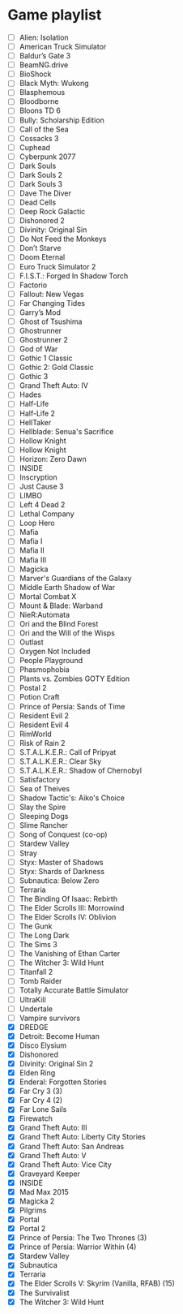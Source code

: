 # Game playlist

- [ ] Alien: Isolation
- [ ] American Truck Simulator
- [ ] Baldur’s Gate 3
- [ ] BeamNG.drive
- [ ] BioShock
- [ ] Black Myth: Wukong
- [ ] Blasphemous
- [ ] Bloodborne
- [ ] Bloons TD 6
- [ ] Bully: Scholarship Edition
- [ ] Call of the Sea
- [ ] Cossacks 3
- [ ] Cuphead
- [ ] Cyberpunk 2077
- [ ] Dark Souls
- [ ] Dark Souls 2
- [ ] Dark Souls 3
- [ ] Dave The Diver
- [ ] Dead Cells
- [ ] Deep Rock Galactic
- [ ] Dishonored 2
- [ ] Divinity: Original Sin
- [ ] Do Not Feed the Monkeys
- [ ] Don’t Starve
- [ ] Doom Eternal
- [ ] Euro Truck Simulator 2
- [ ] F.I.S.T.: Forged In Shadow Torch
- [ ] Factorio
- [ ] Fallout: New Vegas
- [ ] Far Changing Tides
- [ ] Garry’s Mod
- [ ] Ghost of Tsushima
- [ ] Ghostrunner
- [ ] Ghostrunner 2
- [ ] God of War
- [ ] Gothic 1 Classic
- [ ] Gothic 2: Gold Classic
- [ ] Gothic 3
- [ ] Grand Theft Auto: IV
- [ ] Hades
- [ ] Half-Life
- [ ] Half-Life 2
- [ ] HellTaker
- [ ] Hellblade: Senua's Sacrifice
- [ ] Hollow Knight
- [ ] Hollow Knight
- [ ] Horizon: Zero Dawn
- [ ] INSIDE
- [ ] Inscryption
- [ ] Just Cause 3
- [ ] LIMBO
- [ ] Left 4 Dead 2
- [ ] Lethal Company
- [ ] Loop Hero
- [ ] Mafia
- [ ] Mafia I
- [ ] Mafia II
- [ ] Mafia III
- [ ] Magicka
- [ ] Marver's Guardians of the Galaxy
- [ ] Middle Earth Shadow of War
- [ ] Mortal Combat X
- [ ] Mount & Blade: Warband
- [ ] NieR:Automata
- [ ] Ori and the Blind Forest
- [ ] Ori and the Will of the Wisps
- [ ] Outlast
- [ ] Oxygen Not Included
- [ ] People Playground
- [ ] Phasmophobia
- [ ] Plants vs. Zombies GOTY Edition
- [ ] Postal 2
- [ ] Potion Craft
- [ ] Prince of Persia: Sands of Time
- [ ] Resident Evil 2
- [ ] Resident Evil 4
- [ ] RimWorld
- [ ] Risk of Rain 2
- [ ] S.T.A.L.K.E.R.: Call of Pripyat
- [ ] S.T.A.L.K.E.R.: Clear Sky
- [ ] S.T.A.L.K.E.R.: Shadow of Chernobyl
- [ ] Satisfactory
- [ ] Sea of Theives
- [ ] Shadow Tactic's: Aiko's Choice
- [ ] Slay the Spire
- [ ] Sleeping Dogs
- [ ] Slime Rancher
- [ ] Song of Conquest (co-op)
- [ ] Stardew Valley
- [ ] Stray
- [ ] Styx: Master of Shadows
- [ ] Styx: Shards of Darkness
- [ ] Subnautica: Below Zero
- [ ] Terraria
- [ ] The Binding Of Isaac: Rebirth
- [ ] The Elder Scrolls III: Morrowind
- [ ] The Elder Scrolls IV: Oblivion
- [ ] The Gunk
- [ ] The Long Dark
- [ ] The Sims 3
- [ ] The Vanishing of Ethan Carter
- [ ] The Witcher 3: Wild Hunt
- [ ] Titanfall 2
- [ ] Tomb Raider
- [ ] Totally Accurate Battle Simulator
- [ ] UltraKill
- [ ] Undertale
- [ ] Vampire survivors
- [x] DREDGE
- [x] Detroit: Become Human
- [x] Disco Elysium
- [x] Dishonored
- [x] Divinity: Original Sin 2
- [x] Elden Ring
- [x] Enderal: Forgotten Stories
- [x] Far Cry 3 (3)
- [x] Far Cry 4 (2)
- [x] Far Lone Sails
- [x] Firewatch
- [x] Grand Theft Auto: III
- [x] Grand Theft Auto: Liberty City Stories
- [x] Grand Theft Auto: San Andreas
- [x] Grand Theft Auto: V
- [x] Grand Theft Auto: Vice City
- [x] Graveyard Keeper
- [x] INSIDE
- [x] Mad Max 2015
- [x] Magicka 2
- [x] Pilgrims
- [x] Portal
- [x] Portal 2
- [x] Prince of Persia: The Two Thrones (3)
- [x] Prince of Persia: Warrior Within (4)
- [x] Stardew Valley
- [x] Subnautica
- [x] Terraria
- [x] The Elder Scrolls V: Skyrim (Vanilla, RFAB) (15)
- [x] The Survivalist
- [x] The Witcher 3: Wild Hunt
